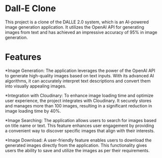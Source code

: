# Dall-E Clone
This project is a clone of the DALLE 2.0 system, which is an AI-powered image generation application. It utilizes the OpenAI API for generating images from text and has achieved an impressive accuracy of 95% in image generation.

# Features
*Image Generation: The application leverages the power of the OpenAI API to generate high-quality images based on text inputs. With its advanced AI algorithms, it can accurately interpret text descriptions and convert them into visually appealing images.

*Integration with Cloudinary: To enhance image loading time and optimize user experience, the project integrates with Cloudinary. It securely stores and manages more than 100 images, resulting in a significant reduction in image loading time by 40%.

*Image Searching: The application allows users to search for images based on title name or text. This feature enhances user engagement by providing a convenient way to discover specific images that align with their interests.

*Image Download: A user-friendly feature enables users to download the generated images directly from the application. This functionality gives users the ability to save and utilize the images as per their requirements.
